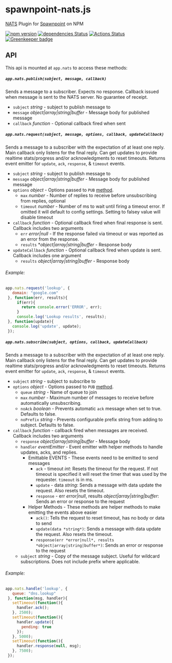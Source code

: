 # spawnpoint-nats.js
[NATS](https://nats.io/) Plugin for [Spawnpoint](https://github.com/nodecraft/spawnpoint) on NPM

[![npm version](https://badge.fury.io/js/spawnpoint-nats.svg)](https://badge.fury.io/js/spawnpoint-nats)
[![dependencies Status](https://david-dm.org/nodecraft/spawnpoint-nats/status.svg)](https://david-dm.org/nodecraft/spawnpoint-nats)
[![Actions Status](https://github.com/{owner}/{repo}/workflows/Test/badge.svg)](https://github.com/nodecraft/b2-cloud-storage/actions)
[![Greenkeeper badge](https://badges.greenkeeper.io/nodecraft/spawnpoint-nats.svg)](https://greenkeeper.io/)

## API
This api is mounted at `app.nats` to access these methods:

##### `app.nats.publish(subject, message, callback)`
Sends a message to a subscriber. Expects no response. Callback issued when message is sent to the NATS server. No guarantee of receipt.
 - `subject` *string* - subject to publish message to
 - `message` *object|array|string|buffer* - Message body for published message
 - `callback` *function* - Optional callback fired when sent

##### `app.nats.request(subject, message, options, callback, updateCallback)`
Sends a message to a subscriber with the expectation of at least one reply. Main callback only listens for the final reply. Can get updates to provide realtime stats/progress and/or acknowledgments to reset timeouts. Returns event emitter for `update`, `ack`, `response`, & `timeout` events.

 - `subject` *string* - subject to publish message to
 - `message` *object|array|string|buffer* - Message body for published message
 - `options` *object* - Options passed to `PUB` [method](http://nats.io/documentation/internals/nats-protocol/#PUB).
   - `max` *number* - Number of replies to receive before unsubscribing from replies, optional
   - `timeout` *number* - Number of ms to wait until firing a timeout error. If omitted it will default to config settings. Setting to falsey value will disable timeout
 - `callback` *function* - Optional callback fired when final response is sent. Callback includes two arguments
   - `err` *error|null* - If the response failed via timeout or was reported as an error from the response.
   - `results` **object|array|string|buffer* - Response body
 - `updateCallback` *function* - Optional callback fired when update is sent. Callback includes one argument
   - `results` *object|array|string|buffer* - Response body

###### Example:
 ```javascript
 app.nats.request('lookup', {
    domain: "google.com"
  }, function(err, results){
      if(err){
        return console.error('ERROR', err);
      }
      console.log('Lookup results', results);
  }, function(update){
    console.log('update', update);
  });
  ```
  ##### `app.nats.subscribe(subject, options, callback, updateCallback)`
Sends a message to a subscriber with the expectation of at least one reply. Main callback only listens for the final reply. Can get updates to provide realtime stats/progress and/or acknowledgments to reset timeouts. Returns event emitter for `update`, `ack`, `response`, & `timeout` events.

 - `subject` *string* - subject to subscribe to
 - `options` *object* - Options passed to `PUB` [method](http://nats.io/documentation/internals/nats-protocol/#PUB).
   - `queue` *string* - Name of queue to join
   - `max` *number* - Maximum number of messages to receive before automatically unsubscribing.
   - `noAck` *boolean* - Prevents automatic `ack` message when set to true. Defaults to false.
   - `noPrefix` *string* - Prevents configurable prefix string from adding to subject. Defaults to false.
 - `callback` *function* - callback fired when messages are received. Callback includes two arguments
   - `response` *object|array|string|buffer* - Message body
   - `handler` *eventEmitter* - Event emitter with helper methods to handle updates, acks, and replies.
     - Emittable EVENTS - These events need to be emitted to send messages
       - `ack` - timeout *int*: Resets the timeout for the request. If not timeout is specified it will reset the timer that was used by the requester. `timeout` is in ms.
       - `update` - data *string*: Sends a message with data update the request. Also resets the timeout.
       - `response` - err *error|null*, results *object|array|string|buffer*: Sends an error or response to the request
     - Helper Methods - These methods are helper methods to make emitting the events above easier
        - `ack()`: Tells the request to reset timeout, has no body or data to send
        - `update(data *string*)`: Sends a message with data update the request. Also resets the timeout.
        - `response(err *error|null*, results *object|array|string|buffer*)`: Sends an error or response to the request
   - `subject` *string* - Copy of the message subject. Useful for wildcard subscriptions. Does not include prefix where applicable.

###### Example:
 ```javascript
 app.nats.handle('lookup', {
    queue: "dns.lookup"
  }, function(msg, handler){
    setTimeout(function(){
      handler.ack();
    }, 2500);
    setTimeout(function(){
      handler.update({
        pending: true
      });
    }, 5000);
    setTimeout(function(){
      handler.response(null, msg);
    }, 7500);
  });
  ```
